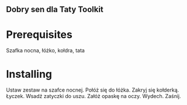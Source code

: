 ## Dobry sen dla Taty Toolkit
# Prerequisites
Szafka nocna, łóżko, kołdra, tata
# Installing
Ustaw zestaw na szafce nocnej. Połóż się do łóżka. Zakryj się kołderką. 
Łyczek. Wsadź zatyczki do uszu. Załóż opaskę na oczy. 
Wydech. Zaśnij.
